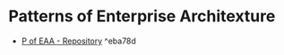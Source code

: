 # Patterns of Enterprise Architexture

- [P of EAA - Repository](https://martinfowler.com/eaaCatalog/repository.html) ^eba78d